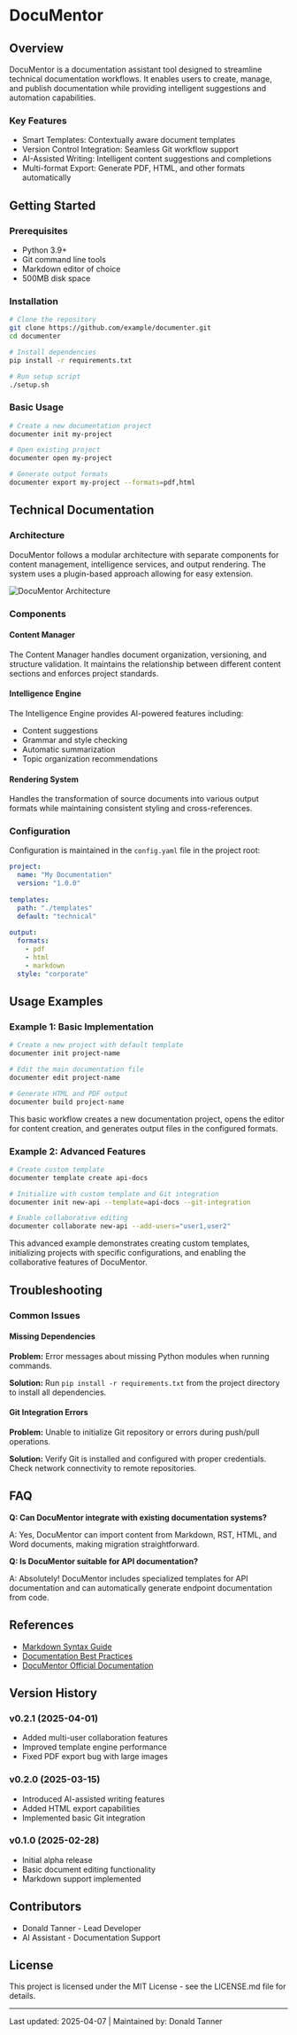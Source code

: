 <!--
PROJECT METADATA
----------------
status: Active Development
phase: Alpha Testing
version: 0.2.1
author: Donald Tanner
session_path: /home/donaldtanner/Documents/warp-ai-sessions/DocuMentor
last_updated: 2025-04-07
review_date: 2025-07-07
current_task: Complete core feature documentation
dependencies:
  - Markdown processor
  - Terminal integration
related_projects:
  - Documentation-Framework
  - Terminal-Documentation-Tools
next_steps:
  - Add advanced workflows section
  - Create tutorial videos
  - Implement user feedback form
-->

# DocuMentor

## Overview

DocuMentor is a documentation assistant tool designed to streamline technical documentation workflows. It enables users to create, manage, and publish documentation while providing intelligent suggestions and automation capabilities.

### Key Features

- Smart Templates: Contextually aware document templates
- Version Control Integration: Seamless Git workflow support
- AI-Assisted Writing: Intelligent content suggestions and completions
- Multi-format Export: Generate PDF, HTML, and other formats automatically

## Getting Started

### Prerequisites

- Python 3.9+
- Git command line tools
- Markdown editor of choice
- 500MB disk space

### Installation

```bash
# Clone the repository
git clone https://github.com/example/documenter.git
cd documenter

# Install dependencies
pip install -r requirements.txt

# Run setup script
./setup.sh
```

### Basic Usage

```bash
# Create a new documentation project
documenter init my-project

# Open existing project
documenter open my-project

# Generate output formats
documenter export my-project --formats=pdf,html
```

## Technical Documentation

### Architecture

DocuMentor follows a modular architecture with separate components for content management, intelligence services, and output rendering. The system uses a plugin-based approach allowing for easy extension.

![DocuMentor Architecture](assets/architecture-diagram.png)

### Components

#### Content Manager

The Content Manager handles document organization, versioning, and structure validation. It maintains the relationship between different content sections and enforces project standards.

#### Intelligence Engine

The Intelligence Engine provides AI-powered features including:
- Content suggestions
- Grammar and style checking
- Automatic summarization
- Topic organization recommendations

#### Rendering System

Handles the transformation of source documents into various output formats while maintaining consistent styling and cross-references.

### Configuration

Configuration is maintained in the `config.yaml` file in the project root:

```yaml
project:
  name: "My Documentation"
  version: "1.0.0"
  
templates:
  path: "./templates"
  default: "technical"
  
output:
  formats:
    - pdf
    - html
    - markdown
  style: "corporate"
```

## Usage Examples

### Example 1: Basic Implementation

```bash
# Create a new project with default template
documenter init project-name

# Edit the main documentation file
documenter edit project-name

# Generate HTML and PDF output
documenter build project-name
```

This basic workflow creates a new documentation project, opens the editor for content creation, and generates output files in the configured formats.

### Example 2: Advanced Features

```bash
# Create custom template
documenter template create api-docs

# Initialize with custom template and Git integration
documenter init new-api --template=api-docs --git-integration

# Enable collaborative editing
documenter collaborate new-api --add-users="user1,user2"
```

This advanced example demonstrates creating custom templates, initializing projects with specific configurations, and enabling the collaborative features of DocuMentor.

## Troubleshooting

### Common Issues

#### Missing Dependencies

**Problem:** Error messages about missing Python modules when running commands.

**Solution:** Run `pip install -r requirements.txt` from the project directory to install all dependencies.

#### Git Integration Errors

**Problem:** Unable to initialize Git repository or errors during push/pull operations.

**Solution:** Verify Git is installed and configured with proper credentials. Check network connectivity to remote repositories.

## FAQ

**Q: Can DocuMentor integrate with existing documentation systems?**

A: Yes, DocuMentor can import content from Markdown, RST, HTML, and Word documents, making migration straightforward.

**Q: Is DocuMentor suitable for API documentation?**

A: Absolutely! DocuMentor includes specialized templates for API documentation and can automatically generate endpoint documentation from code.

## References

- [Markdown Syntax Guide](https://www.markdownguide.org/basic-syntax/)
- [Documentation Best Practices](https://docs.github.com/en/github/creating-cloning-and-archiving-repositories/creating-a-repository-on-github/about-readmes)
- [DocuMentor Official Documentation](https://example.com/documenter/docs)

## Version History

### v0.2.1 (2025-04-01)

- Added multi-user collaboration features
- Improved template engine performance
- Fixed PDF export bug with large images

### v0.2.0 (2025-03-15)

- Introduced AI-assisted writing features
- Added HTML export capabilities
- Implemented basic Git integration

### v0.1.0 (2025-02-28)

- Initial alpha release
- Basic document editing functionality
- Markdown support implemented

## Contributors

- Donald Tanner - Lead Developer
- AI Assistant - Documentation Support

## License

This project is licensed under the MIT License - see the LICENSE.md file for details.

---

Last updated: 2025-04-07 | Maintained by: Donald Tanner

<!-- COMPLETED: Initial documentation structure -->
<!-- COMPLETED: Feature descriptions -->
<!-- TODO: Add API documentation examples -->
<!-- TODO: Complete troubleshooting section -->

